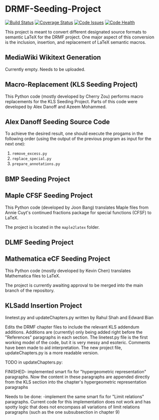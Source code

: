 # DRMF-Seeding-Project

[![Build Status](https://travis-ci.org/DRMF/DRMF-Seeding-Project.svg?branch=master)](https://travis-ci.org/DRMF/DRMF-Seeding-Project)
[![Coverage Status](https://coveralls.io/repos/github/DRMF/DRMF-Seeding-Project/badge.svg?branch=master)](https://coveralls.io/github/DRMF/DRMF-Seeding-Project?branch=master)
[![Code Issues](https://www.quantifiedcode.com/api/v1/project/b097e91550e147b2b02e345ffb1c5162/badge.svg)](https://www.quantifiedcode.com/app/project/b097e91550e147b2b02e345ffb1c5162)
[![Code Health](https://landscape.io/github/DRMF/DRMF-Seeding-Project/master/landscape.svg?style=flat)](https://landscape.io/github/DRMF/DRMF-Seeding-Project/master)

This project is meant to convert different designated source formats to semantic LaTeX for the
DRMF project. One major aspect of this conversion is the inclusion, insertion, and replacement 
of LaTeX semantic macros.  

## MediaWiki Wikitext Generation

Currently empty. Needs to be uploaded.

## Macro-Replacement (KLS Seeding Project)

This Python code (mostly developed by Cherry Zou) performs macro replacements for the KLS Seeding Project.
Parts of this code were developed by Alex Danoff and Azeem Mohammed.

## Alex Danoff Seeding Source Code

To achieve the desired result, one should execute the progams in the following order (using the output of the previous program as input for the next one):

1. `remove_excess.py`
2. `replace_special.py`
3. `prepare_annotations.py`

## BMP Seeding Project

## Maple CFSF Seeding Project

This Python code (developed by Joon Bang) translates Maple files from Annie Cuyt's continued fractions package for special functions (CFSF) to LaTeX.

The project is located in the `maple2latex` folder.

## DLMF Seeding Project

## Mathematica eCF Seeding Project

This Python code (mostly developed by Kevin Chen) translates Mathematica files to LaTeX.

The project is currently awaiting approval to be merged into the main branch of the repository.

## KLSadd Insertion Project
linetest.py and updateChapters.py written by Rahul Shah and Edward Bian

Edits the DRMF chapter files to include the relevant KLS addendum additions. Additions are (currently) only being added right before the "References" paragraphs in each section. The linetest.py file is the first working model of the code, but it is very messy and esoteric. Comments have been made to aid interpretation. The new project file, updateChapters.py is a more readable version.

TODO in updateChapters.py:

FINISHED- implemented smart fix for "hypergeometric representation" paragraphs. Now the content in these paragraphs are appended directly from the KLS section into the chapter's hypergeometric representation paragraphs

Needs to be done:
-implement the same smart fix for "Limit relations" paragraphs. Current code for this implementation does not work and has spotty logic that does not encompass all variations of limit relations paragraphs (such as the one subsubsection in chapter 9)
